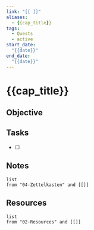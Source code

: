 ```yaml
---
link: "[[ ]]"
aliases: 
  - {{cap_title}}
tags:
  - Quests
  - active
start_date:
  "{{date}}"
end_date:
  "{{date}}"
---
```

# {{cap_title}}
## Objective

## Tasks
- [ ] 

## Notes
```dataview
list
from "04-Zettelkasten" and [[]]
```

## Resources
```dataview
list
from "02-Resources" and [[]]
```
